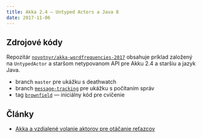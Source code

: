 ```yaml
---
title: Akka 2.4 – Untyped Actors a Java 8
date: 2017-11-06
---
```


## Zdrojové kódy

Repozitár [`novotnyr/akka-wordfrequencies-2017`](https://github.com/novotnyr/akka-wordfrequencies-2017/commits/master) obsahuje príklad založený na `UntypedActor` a staršom netypovanom API pre Akku 2.4 a staršiu a jazyk Java.

*	branch `master` pre ukážku s deathwatch
*	branch [`message-tracking`](https://github.com/novotnyr/akka-wordfrequencies/tree/message-tracking) pre ukážku s počítaním správ
*	tag [`brownfield`](https://github.com/novotnyr/akka-wordfrequencies/tree/brownfield) — iniciálny kód pre cvičenie

## Články

*	[Akka a vzdialené volanie aktorov pre otáčanie reťazcov](http://ics.upjs.sk/~novotnyr/blog/1568/akka-a-vzdialene-volanie-aktorov-pre-otacanie-retazcov)